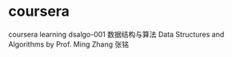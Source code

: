 coursera
========

coursera learning
dsalgo-001  数据结构与算法 Data Structures and Algorithms   by Prof. Ming Zhang 张铭
